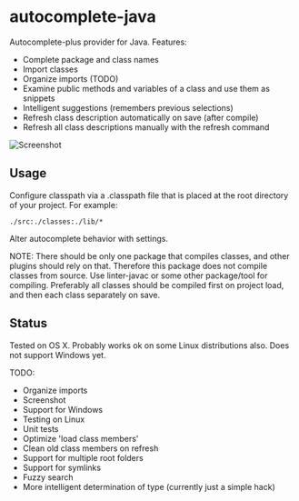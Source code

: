 # autocomplete-java

Autocomplete-plus provider for Java. Features:

* Complete package and class names
* Import classes
* Organize imports (TODO)
* Examine public methods and variables of a class and use them as snippets
* Intelligent suggestions (remembers previous selections)
* Refresh class description automatically on save (after compile)
* Refresh all class descriptions manually with the refresh command

![Screenshot](https://f.cloud.github.com/assets/69169/2290250/c35d867a-a017-11e3-86be-cd7c5bf3ff9b.gif)

## Usage

Configure classpath via a .classpath file that is placed at the root directory of your project. For example:

    ./src:./classes:./lib/*

Alter autocomplete behavior with settings.

NOTE: There should be only one package that compiles classes, and other plugins should rely on that. Therefore this package does not compile classes from source. Use linter-javac or some other package/tool for compiling. Preferably all classes should be compiled first on project load, and then each class separately on save.

## Status

Tested on OS X. Probably works ok on some Linux distributions also. Does not support Windows yet.

TODO:
* Organize imports
* Screenshot
* Support for Windows
* Testing on Linux
* Unit tests
* Optimize 'load class members'
* Clean old class members on refresh
* Support for multiple root folders
* Support for symlinks
* Fuzzy search
* More intelligent determination of type (currently just a simple hack)
